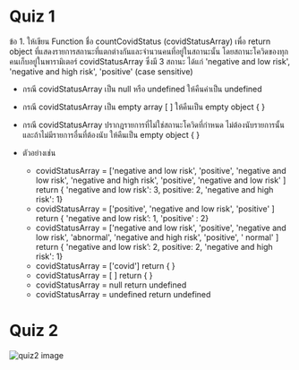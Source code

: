 # Quiz 1
ข้อ 1. ให้เขียน Function ชื่อ countCovidStatus (covidStatusArray) เพื่อ return object ที่แสดงรายการสถานะที่แตกต่างกันและจำนวนคนที่อยู่ในสถานะนั้น โดยสถานะโควิดของทุกคนเก็บอยู่ในพารามิเตอร์ covidStatusArray ซึ่งมี 3 สถานะ ได้แก่ 'negative and low risk', 'negative and high risk', 'positive' (case sensitive)

- กรณี covidStatusArray เป็น null หรือ undefined ให้คืนค่าเป็น undefined
- กรณี covidStatusArray เป็น empty array [ ] ให้คืนเป็น empty object { }
- กรณี covidStatusArray ปรากฎรายการที่ไม่ใช่สถานะโควิดที่กำหนด ไม่ต้องนับรายการนั้น และถ้าไม่มีรายการอื่นที่ต้องนับ ให้คืนเป็น empty object { }

- ตัวอย่างเช่น
  - covidStatusArray = ['negative and low risk', 'positive', 'negative and low risk', 'negative and high risk', 'positive', 'negative and low risk' ] return { 'negative and low risk': 3, positive: 2, 'negative and high risk': 1}
  - covidStatusArray = ['positive', 'negative and low risk', 'positive' ] return { 'negative and low risk’: 1, 'positive' : 2}
  - covidStatusArray = ['negative and low risk', 'positive', 'negative and low risk', 'abnormal', 'negative and high risk', 'positive', ' normal' ] return { 'negative and low risk’: 2, positive: 2, 'negative and high risk': 1}
  - covidStatusArray = ['covid'] return { }
  - covidStatusArray = [ ] return { }
  - covidStatusArray = null return undefined
  - covidStatusArray = undefined return undefined

# Quiz 2
![quiz2 image](https://cdn.discordapp.com/attachments/1033995887292198964/1034027665822339072/unknown-2.png)